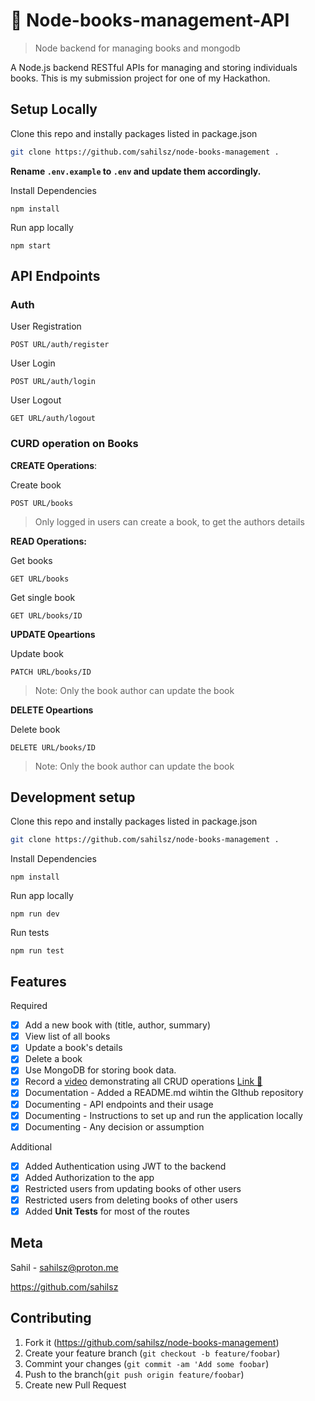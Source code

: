 # 🔗 Node-books-management-API
> Node backend for managing books and mongodb

A Node.js backend RESTful APIs for managing and storing individuals books. This is my submission project for one of my Hackathon.

## Setup Locally
Clone this repo and instally packages listed in package.json
```bash
git clone https://github.com/sahilsz/node-books-management .
```

**Rename `.env.example` to `.env` and update them accordingly.**

Install Dependencies
```
npm install
```

Run app locally
```
npm start
```

## API Endpoints

### Auth
User Registration
```
POST URL/auth/register
```
User Login
```
POST URL/auth/login
```
User Logout
```
GET URL/auth/logout
```

### CURD operation on Books

**CREATE Operations**:

Create book
```
POST URL/books
```
> Only logged in users can create a book, to get the authors details

**READ Operations:**

Get books
```
GET URL/books
```
Get single book
```
GET URL/books/ID
```

**UPDATE Opeartions**

Update book
```
PATCH URL/books/ID
```
> Note: Only the book author can update the book

**DELETE Opeartions**

Delete book
```
DELETE URL/books/ID
```
> Note: Only the book author can update the book

## Development setup

Clone this repo and instally packages listed in package.json
```bash
git clone https://github.com/sahilsz/node-books-management .
```

Install Dependencies
```
npm install
```

Run app locally
```
npm run dev
```

Run tests
```
npm run test
```

## Features
Required
- [x] Add a new book with (title, author, summary)
- [x] View list of all books
- [x] Update a book's details
- [x] Delete a book
- [x] Use MongoDB for storing book data.
- [x] Record a [video](https://youtu.be/-n8i7IfDyE4) demonstrating all CRUD operations [Link 🔗](https://youtu.be/-n8i7IfDyE4)
- [x] Documentation - Added a README.md wihtin the GIthub repository
- [x] Documenting - API endpoints and their usage
- [x] Documenting - Instructions to set up and run the application locally
- [x] Documenting - Any decision or assumption

Additional
- [x] Added Authentication using JWT to the backend
- [x] Added Authorization to the app
- [x] Restricted users from updating books of other users
- [x] Restricted users from deleting books of other users
- [x] Added **Unit Tests** for most of the routes

## Meta
Sahil - sahilsz@proton.me

https://github.com/sahilsz

## Contributing
1. Fork it (https://github.com/sahilsz/node-books-management)
2. Create your feature branch (`git checkout -b feature/foobar`)
3. Commint your changes (`git commit -am 'Add some foobar`)
4. Push to the branch(`git push origin feature/foobar`)
5. Create new Pull Request
